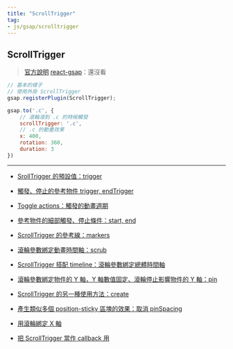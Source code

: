```yaml
---
title: "ScrollTrigger"
tag: 
- js/gsap/scrolltrigger
---
```


##  ScrollTrigger
>[官方說明](https://greensock.com/docs/v3/Plugins/ScrollTrigger)
>[react-gsap](https://bitworking.github.io/react-gsap/src-components-scroll-trigger#basic-usage)：還沒看
```js
// 基本的樣子
// 使用外掛 ScrollTrigger
gsap.registerPlugin(ScrollTrigger);

gsap.to('.c', {
	// 滾輪滾到 .c 的時候觸發
	scrollTrigger: '.c',
	// .c 的動畫效果
	x: 400,
	rotation: 360,
	duration: 3
})
```

---

- [SrollTrigger 的預設值：trigger](SrollTrigger%20的預設值：trigger.md)
- [觸發、停止的參考物件 trigger, endTrigger](觸發、停止的參考物件%20trigger,%20endTrigger.md)
- [Toggle actions：觸發的動畫週期](Toggle%20actions：觸發的動畫週期.md)
- [參考物件的細部觸發、停止條件：start, end](參考物件的細部觸發、停止條件：start,%20end.md)
- [ScrollTrigger 的參考線：markers](ScrollTrigger%20的參考線：markers.md)
- [滾輪參數綁定動畫時間軸：scrub](滾輪參數綁定動畫時間軸：scrub.md)


- [ScrollTrigger 搭配 timeline：滾輪參數綁定總體時間軸](ScrollTrigger%20搭配%20timeline：滾輪參數綁定總體時間軸.md)

- [滾輪參數綁定物件的 Y 軸，Y 軸數值固定、滾輪停止影響物件的 Y 軸：pin](滾輪參數綁定物件的%20Y%20軸，Y%20軸數值固定、滾輪停止影響物件的%20Y%20軸：pin.md)

- [ScrollTrigger 的另一種使用方法：create](ScrollTrigger%20的另一種使用方法：create.md)
- [產生類似多個 position-sticky 區塊的效果：取消 pinSpacing](產生類似多個%20position-sticky%20區塊的效果：取消%20pinSpacing.md)
- [用滾輪綁定 X 軸](用滾輪綁定%20X%20軸.md)
- [把 ScrollTrigger 當作 callback 用](把%20ScrollTrigger%20當作%20callback%20用.md)

